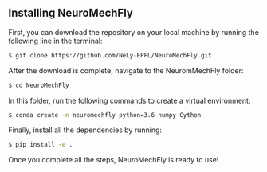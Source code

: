 ## Installing NeuroMechFly

First, you can download the repository on your local machine by running the following line in the terminal:
```bash
$ git clone https://github.com/NeLy-EPFL/NeuroMechFly.git
```
After the download is complete, navigate to the NeuromMechFly folder:
```bash
$ cd NeuroMechFly
```
In this folder, run the following commands to create a virtual environment:
```bash
$ conda create -n neuromechfly python=3.6 numpy Cython
```
Finally, install all the dependencies by running:
```bash
$ pip install -e .
```
Once you complete all the steps, NeuroMechFly is ready to use!
